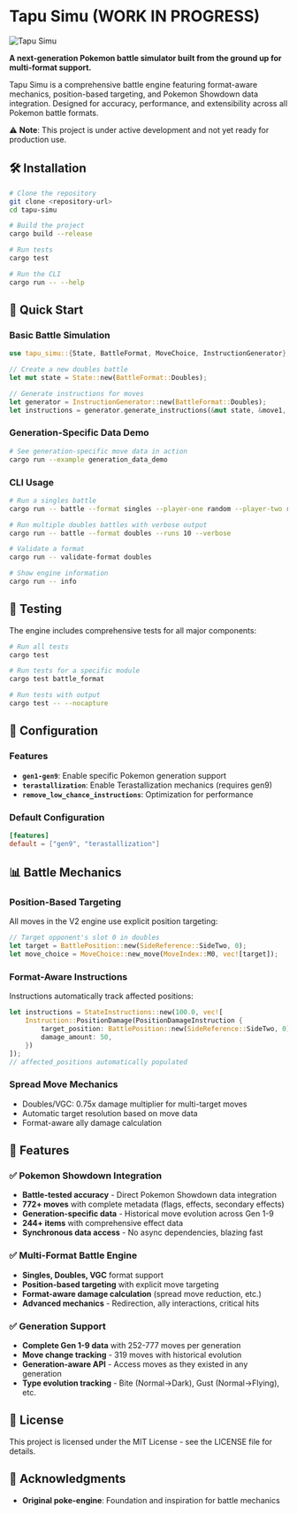 # Tapu Simu (WORK IN PROGRESS)

![Tapu Simu](assets/tapu-simu-hero.png)

**A next-generation Pokemon battle simulator built from the ground up for multi-format support.**

Tapu Simu is a comprehensive battle engine featuring format-aware mechanics, position-based targeting, and Pokemon Showdown data integration. Designed for accuracy, performance, and extensibility across all Pokemon battle formats.

⚠️ **Note**: This project is under active development and not yet ready for production use.

## 🛠 Installation

```bash
# Clone the repository
git clone <repository-url>
cd tapu-simu

# Build the project
cargo build --release

# Run tests
cargo test

# Run the CLI
cargo run -- --help
```

## 🚀 Quick Start

### Basic Battle Simulation

```rust
use tapu_simu::{State, BattleFormat, MoveChoice, InstructionGenerator};

// Create a new doubles battle
let mut state = State::new(BattleFormat::Doubles);

// Generate instructions for moves
let generator = InstructionGenerator::new(BattleFormat::Doubles);
let instructions = generator.generate_instructions(&mut state, &move1, &move2);
```

### Generation-Specific Data Demo

```bash
# See generation-specific move data in action
cargo run --example generation_data_demo
```

### CLI Usage

```bash
# Run a singles battle
cargo run -- battle --format singles --player-one random --player-two random

# Run multiple doubles battles with verbose output
cargo run -- battle --format doubles --runs 10 --verbose

# Validate a format
cargo run -- validate-format doubles

# Show engine information
cargo run -- info
```

## 🧪 Testing

The engine includes comprehensive tests for all major components:

```bash
# Run all tests
cargo test

# Run tests for a specific module
cargo test battle_format

# Run tests with output
cargo test -- --nocapture
```

## 🔧 Configuration

### Features

- **`gen1-gen9`**: Enable specific Pokemon generation support
- **`terastallization`**: Enable Terastallization mechanics (requires gen9)
- **`remove_low_chance_instructions`**: Optimization for performance

### Default Configuration

```toml
[features]
default = ["gen9", "terastallization"]
```

## 📊 Battle Mechanics

### Position-Based Targeting

All moves in the V2 engine use explicit position targeting:

```rust
// Target opponent's slot 0 in doubles
let target = BattlePosition::new(SideReference::SideTwo, 0);
let move_choice = MoveChoice::new_move(MoveIndex::M0, vec![target]);
```

### Format-Aware Instructions

Instructions automatically track affected positions:

```rust
let instructions = StateInstructions::new(100.0, vec![
    Instruction::PositionDamage(PositionDamageInstruction {
        target_position: BattlePosition::new(SideReference::SideTwo, 0),
        damage_amount: 50,
    })
]);
// affected_positions automatically populated
```

### Spread Move Mechanics

- Doubles/VGC: 0.75x damage multiplier for multi-target moves
- Automatic target resolution based on move data
- Format-aware ally damage calculation

## 🎯 Features

### ✅ **Pokemon Showdown Integration**
- **Battle-tested accuracy** - Direct Pokemon Showdown data integration
- **772+ moves** with complete metadata (flags, effects, secondary effects)
- **Generation-specific data** - Historical move evolution across Gen 1-9
- **244+ items** with comprehensive effect data
- **Synchronous data access** - No async dependencies, blazing fast

### ✅ **Multi-Format Battle Engine**
- **Singles, Doubles, VGC** format support
- **Position-based targeting** with explicit move targeting
- **Format-aware damage calculation** (spread move reduction, etc.)
- **Advanced mechanics** - Redirection, ally interactions, critical hits

### ✅ **Generation Support**
- **Complete Gen 1-9 data** with 252-777 moves per generation
- **Move change tracking** - 319 moves with historical evolution
- **Generation-aware API** - Access moves as they existed in any generation
- **Type evolution tracking** - Bite (Normal→Dark), Gust (Normal→Flying), etc.


## 📝 License

This project is licensed under the MIT License - see the LICENSE file for details.

## 🙏 Acknowledgments

- **Original poke-engine**: Foundation and inspiration for battle mechanics